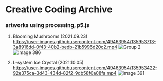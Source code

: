 # Creative Coding Archive
### artworks using processing, p5.js


1. Blooming Mushrooms (2021.09.23)  
https://user-images.githubusercontent.com/49463954/135953713-3a8916dd-0f43-40b2-bedb-21b5996d20c2.mp4
![Group 2](https://user-images.githubusercontent.com/49463954/135953438-364d1d87-72c2-44e1-a0ff-496817cc084d.png)
![image 386](https://user-images.githubusercontent.com/49463954/135953486-6fe5d1f7-e810-4099-b531-8b34d1167e0e.png)

2. L-system Ice Crystal (2021.10.05)  
https://user-images.githubusercontent.com/49463954/135953422-92e375ca-3d43-434d-82f2-9db58f0a08fa.mp4
![image 391](https://user-images.githubusercontent.com/49463954/135953488-05229b05-3fe2-4ef1-836c-b4ae2316cfb6.png)


